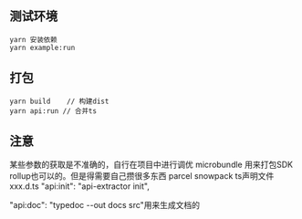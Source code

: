 <!--
 * @Author: Diana Tang
 * @Date: 2024-10-29 17:22:10
 * @LastEditors: Diana Tang
 * @Description: 必读文件
 * @FilePath: /DT-performance-monitor-SDK/Readme.md
-->

## 测试环境
```
yarn 安装依赖
yarn example:run
```
## 打包
```
yarn build    // 构建dist
yarn api:run // 合并ts
```

## 注意

某些参数的获取是不准确的，自行在项目中进行调优
microbundle 用来打包SDK rollup也可以的。但是得需要自己攒很多东西
parcel snowpack
ts声明文件xxx.d.ts  "api:init": "api-extractor init",

"api:doc": "typedoc --out docs src"用来生成文档的

